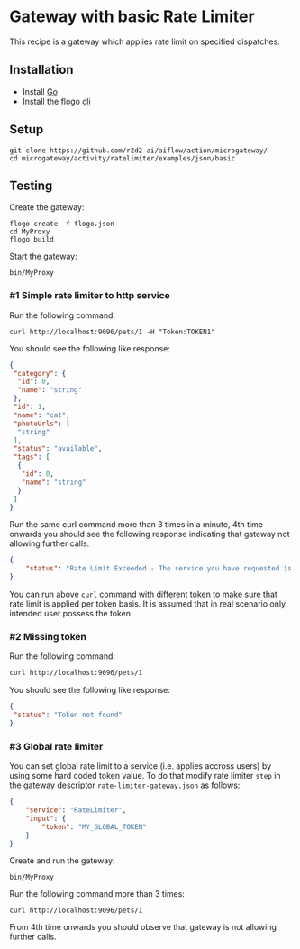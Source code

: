 # Gateway with basic Rate Limiter
This recipe is a gateway which applies rate limit on specified dispatches.

## Installation
* Install [Go](https://golang.org/)
* Install the flogo [cli](https://github.com/r2d2-ai/cli)

## Setup
```
git clone https://github.com/r2d2-ai/aiflow/action/microgateway/
cd microgateway/activity/ratelimiter/examples/json/basic
```

## Testing
Create the gateway:
```
flogo create -f flogo.json
cd MyProxy
flogo build
```

Start the gateway:
```
bin/MyProxy
```

### #1 Simple rate limiter to http service

Run the following command:
```
curl http://localhost:9096/pets/1 -H "Token:TOKEN1"
```

You should see the following like response:
```json
{
 "category": {
  "id": 0,
  "name": "string"
 },
 "id": 1,
 "name": "cat",
 "photoUrls": [
  "string"
 ],
 "status": "available",
 "tags": [
  {
   "id": 0,
   "name": "string"
  }
 ]
}
```

Run the same curl command more than 3 times in a minute, 4th time onwards you should see the following response indicating that gateway not allowing further calls.

```json
{
    "status": "Rate Limit Exceeded - The service you have requested is over the allowed limit."
}
```

You can run above `curl` command with different token to make sure that rate limit is applied per token basis. It is assumed that in real scenario only intended user possess the token.

### #2 Missing token

Run the following command:
```bash
curl http://localhost:9096/pets/1
```

You should see the following like response:
```json
{
 "status": "Token not found"
}
```

### #3 Global rate limiter
You can set global rate limit to a service (i.e. applies accross users) by using some hard coded token value. To do that modify rate limiter `step` in the gateway descriptor `rate-limiter-gateway.json` as follows:
```json
{
    "service": "RateLimiter",
    "input": {
        "token": "MY_GLOBAL_TOKEN"
    }
}
```

Create and run the gateway:
```
bin/MyProxy
```

Run the following command more than 3 times:
```
curl http://localhost:9096/pets/1
```

From 4th time onwards you should observe that gateway is not allowing further calls.

